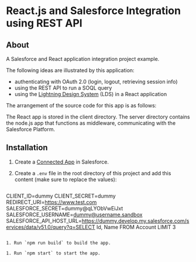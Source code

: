 # React.js and Salesforce Integration using REST API 

## About

A Salesforce and React application integration project example.

The following ideas are illustrated by this application:


  - authenticating with OAuth 2.0 (login, logout, retrieving session info)
  - using the REST API to run a SOQL query
  - using the [Lightning Design System](https://www.lightningdesignsystem.com) (LDS) in a React application 

The arrangement of the source code for this app is as follows:

The React app is stored in the client directory.
The server directory contains the node.js app that functions as middleware, communicating with the Salesforce Platform.


## Installation

1. Create a [Connected App](https://help.salesforce.com/articleView?id=connected_app_create.htm) in Salesforce.

1. Create a `.env` file in the root directory of this project and add this content (make sure to replace the values):

   ```
CLIENT_ID=dummy
CLIENT_SECRET=dummy
REDIRECT_URI=https://www.test.com
SALESFORCE_SECRET=dummy@qLYObVwEiJxt
SALESFORCE_USERNAME=dummy@username.sandbox
SALESFORCE_API_HOST_URL=https://dummy.develop.my.salesforce.com/services/data/v51.0/query?q=SELECT Id, Name FROM Account LIMIT 3
   ```

1. Run `npm run build` to build the app.

1. Run `npm start` to start the app.

